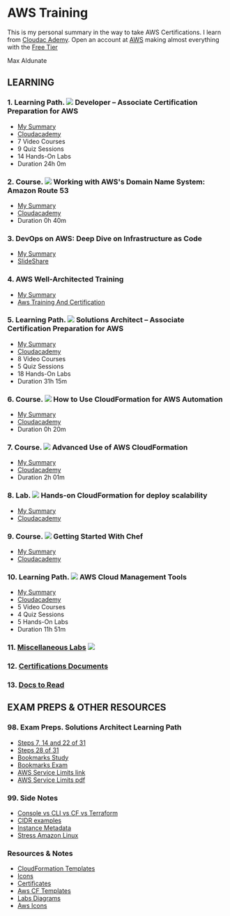 # AWS Training

This is my personal summary in the way to take AWS Certifications.
I learn from [Cloudac Ademy](https://cloudacademy.com).
Open an account at [AWS](https://aws.amazon.com/) making almost everything with the [Free Tier](https://aws.amazon.com/free/?sc_channel=PS&sc_campaign=acquisition_ES&sc_publisher=google&sc_medium=english_cloud_computing_b&sc_content=aws_free_e&sc_detail=aws%20free%20tier&sc_category=cloud_computing&sc_segment=188901415348&sc_matchtype=e&sc_country=ES&s_kwcid=AL!4422!3!188901415348!e!!g!!aws%20free%20tier&ef_id=WSnR_gAAAE3x8yoC:20171223121010:s)

Max Aldunate

## LEARNING

### 1. Learning Path. ![](resources/icons/learning-paths.ico) Developer – Associate Certification Preparation for AWS
* [My Summary](01-learning-paths-developer-associate-certification)
* [Cloudacademy](https://cloudacademy.com/learning-paths/developer-associate-certification-preparation-for-aws-15/)
* 7 Video Courses
* 9 Quiz Sessions
* 14 Hands-On Labs
* Duration 24h 0m

### 2. Course.  ![](resources/icons/courses.ico) Working with AWS's Domain Name System: Amazon Route 53
* [My Summary](02-amazon-route53-dns-course)
* [Cloudacademy](https://cloudacademy.com/amazon-web-services/amazon-route53-dns-course/)
* Duration 0h 40m

### 3. DevOps on AWS: Deep Dive on Infrastructure as Code
* [My Summary](03-devops-on-AWS.deep-dive-on-infrastructure-as-code)
* [SlideShare](https://www.slideshare.net/AmazonWebServices/devops-on-aws-deep-dive-on-infrastructure-as-code)

### 4. AWS Well-Architected Training 
* [My Summary](04-aws-well-architected-training)
* [Aws Training And Certification](https://www.aws.training/transcript/curriculumplayer?transcriptId=7pGhstV90E2g0kMQPRm6kg2)

### 5. Learning Path. ![](resources/icons/learning-paths.ico) Solutions Architect – Associate Certification Preparation for AWS
* [My Summary](05-learning-paths-architect-associate-certification)
* [Cloudacademy](https://cloudacademy.com/learning-paths/solutions-architect-associate-certification-preparation-for-aws-14/)
* 8 Video Courses
* 5 Quiz Sessions
* 18 Hands-On Labs
* Duration 31h 15m

### 6. Course. ![](resources/icons/courses.ico) How to Use CloudFormation for AWS Automation
* [My Summary](06-how-to-use-cloudFormation-for-aws-automation)
* [Cloudacademy](https://cloudacademy.com/amazon-web-services/aws-automation-how-to-use-cloudformation-course/)
* Duration 0h 20m

### 7. Course. ![](resources/icons/courses.ico) Advanced Use of AWS CloudFormation
* [My Summary](07-advanced-use-of-aws-cloudFormation)
* [Cloudacademy](https://cloudacademy.com/amazon-web-services/advanced-aws-cloudformation-course/)
* Duration 2h 01m

### 8. Lab. ![](resources/icons/labs.ico) Hands-on CloudFormation for deploy scalability
* [My Summary](08-Hands-on-CloudFormation-for-deploy-scalability)
* [Cloudacademy](https://cloudacademy.com/amazon-web-services/labs/hands-cloudformation-deploy-scalability-41/fstart/)

### 9. Course. ![](resources/icons/courses.ico) Getting Started With Chef
* [My Summary](09-getting-started-chef-course)
* [Cloudacademy](https://cloudacademy.com/cloud-computing/getting-started-chef-course/)

### 10. Learning Path. ![](resources/icons/learning-paths.ico) AWS Cloud Management Tools
* [My Summary](10-learning-paths-aws-cloud-management-tools)
* [Cloudacademy](https://cloudacademy.com/learning-paths/aws-cloud-management-tools-60/)
* 5 Video Courses
* 4 Quiz Sessions
* 5 Hands-On Labs
* Duration 11h 51m

### 11. [Miscellaneous Labs](11-Labs) ![](resources/icons/labs.ico) 

### 12. [Certifications Documents](12-Certifications-Docs)

### 13. [Docs to Read](13-docs-to-read)

## EXAM PREPS & OTHER RESOURCES

### 98. Exam Preps. Solutions Architect Learning Path
* [Steps 7, 14 and 22 of 31](98-exam-preps/07.14.22-of-31-2017-exam-prep/Readme.md)
* [Steps 28 of 31](98-exam-preps/28-of-31-2017-exam-primer/Readme.md)
* [Bookmarks Study](98-exam-preps/BookMarksStudy.md)
* [Bookmarks Exam](98-exam-preps/BookMarksExam.md)
* [AWS Service Limits link](https://docs.aws.amazon.com/general/latest/gr/aws_service_limits.html)
* [AWS Service Limits pdf](98-exam-preps/AWS-Service-Limits.pdf)

### 99. Side Notes
* [Console vs CLI vs CF vs Terraform](99-sidenotes/AWS.-Console-vs-CLI-vs-CloudFormation-vs-SDK-vs-Terraform.md)
* [CIDR examples](99-sidenotes/CIDR-Examples.md)
* [Instance Metadata](99-sidenotes/Instance-Metadada.md)
* [Stress Amazon Linux](99-sidenotes/Stress-on-amazon-linux.md)

### Resources & Notes
* [CloudFormation Templates](resources/cloudFormationTemplates)
* [Icons](resources/icons)
* [Certificates](resources/certificates)
* [Aws CF Templates](resources/aws-template-samples)
* [Labs Diagrams](resources/aws-diagrams)
* [Aws Icons](https://aws.amazon.com/architecture/icons/)

